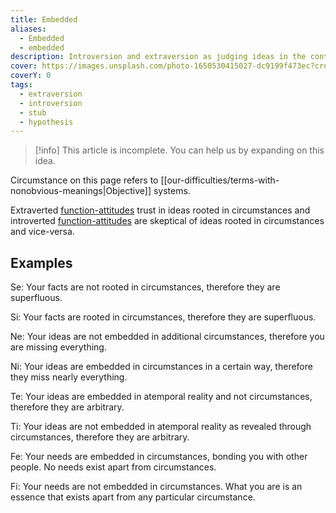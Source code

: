 ```yaml
---
title: Embedded
aliases:
  - Embedded
  - embedded
description: Introversion and extraversion as judging ideas in the context of circumstances.
cover: https://images.unsplash.com/photo-1650530415027-dc9199f473ec?crop=entropy&cs=srgb&fm=jpg&ixid=M3wxOTcwMjR8MHwxfHNlYXJjaHw3fHxlbWJlZGRlZHxlbnwwfHx8fDE3MzgxMDI5NDZ8MA&ixlib=rb-4.0.3&q=85
coverY: 0
tags:
  - extraversion
  - introversion
  - stub
  - hypothesis
---
```


> [!info] This article is incomplete.
> You can help us by expanding on this idea.

Circumstance on this page refers to [[our-difficulties/terms-with-nonobvious-meanings|Objective]] systems.

Extraverted [function-attitudes](/wiki/fundamentals/function-attitude) trust in ideas rooted in circumstances and introverted [function-attitudes](/wiki/fundamentals/function-attitude) are skeptical of ideas rooted in circumstances and vice-versa.

## Examples

Se: Your facts are not rooted in circumstances, therefore they are superfluous.

Si: Your facts are rooted in circumstances, therefore they are superfluous.

Ne: Your ideas are not embedded in additional circumstances, therefore you are missing everything.

Ni: Your ideas are embedded in circumstances in a certain way, therefore they miss nearly everything.

Te: Your ideas are embedded in atemporal reality and not circumstances, therefore they are arbitrary.

Ti: Your ideas are not embedded in atemporal reality as revealed through circumstances, therefore they are arbitrary.

Fe: Your needs are embedded in circumstances, bonding you with other people. No needs exist apart from circumstances.

Fi: Your needs are not embedded in circumstances. What you are is an essence that exists apart from any particular circumstance.
